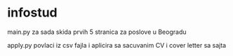# infostud

main.py
za sada skida prvih 5 stranica za poslove u Beogradu

apply.py
povlaci iz csv fajla i aplicira sa sacuvanim CV i cover letter sa sajta